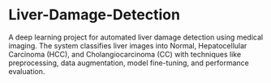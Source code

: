 # Liver-Damage-Detection
A deep learning project for automated liver damage detection using medical imaging. The system classifies liver images into Normal, Hepatocellular Carcinoma (HCC), and Cholangiocarcinoma (CC) with techniques like preprocessing, data augmentation, model fine-tuning, and performance evaluation.
